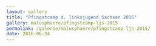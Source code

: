 ```yaml
---
layout: gallery
title: "Pfingstcamp d. linksjugend Sachsen 2015"
gallery: malusphaere/pfingstcamp-ljs-2015
permalink: /galerie/malusphaere/pfingstcamp-ljs-2015/
date: 2016-06-24
---
```

